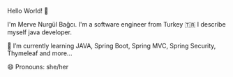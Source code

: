 Hello World! 👋


I'm Merve Nurgül Bağcı. I'm a software engineer from Turkey :tr:  I describe myself java developer.

🌱 I’m currently learning JAVA, Spring Boot, Spring MVC, Spring Security, Thymeleaf and more...

😄 Pronouns: she/her


